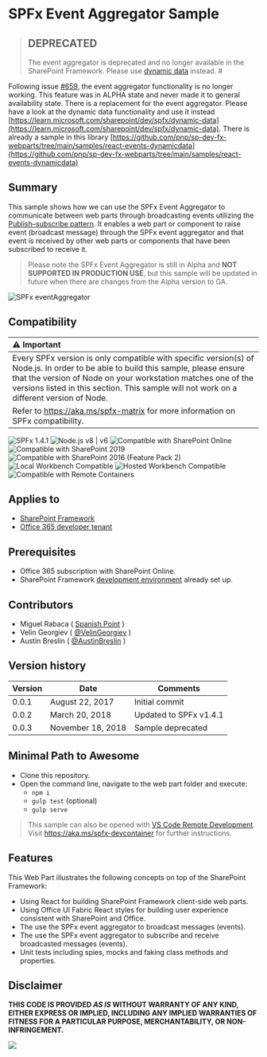 # SPFx Event Aggregator Sample #

> ## DEPRECATED 
>
> The event aggregator is deprecated and no longer available in the SharePoint Framework. Please use [dynamic data](https://learn.microsoft.com/sharepoint/dev/spfx/dynamic-data) instead. #

Following issue [#659](https://github.com/pnp/sp-dev-fx-webparts/issues/659), the event aggregator functionality is no longer working. This feature was in ALPHA state and never made it to general availability state. There is a replacement for the event aggregator. Please have a look at the dynamic data functionality and use it instead [https://learn.microsoft.com/sharepoint/dev/spfx/dynamic-data](https://learn.microsoft.com/sharepoint/dev/spfx/dynamic-data). There is already a sample in this library [https://github.com/pnp/sp-dev-fx-webparts/tree/main/samples/react-events-dynamicdata](https://github.com/pnp/sp-dev-fx-webparts/tree/main/samples/react-events-dynamicdata)

## Summary

This sample shows how we can use the SPFx Event Aggregator to communicate between web parts through broadcasting events utilizing the [Publish–subscribe pattern](https://en.wikipedia.org/wiki/Publish–subscribe_pattern). It enables a web part or component to raise event (broadcast message) through the SPFx event aggregator and that event is received by other web parts or components that have been subscribed to receive it. 

> Please note the SPFx Event Aggregator is still in Alpha and **NOT SUPPORTED IN PRODUCTION USE**, but this sample will be updated in future when there are changes from the Alpha version to GA.

![SPFx eventAggregator](./assets/spfx-event-aggregator.gif)



## Compatibility

| :warning: Important          |
|:---------------------------|
| Every SPFx version is only compatible with specific version(s) of Node.js. In order to be able to build this sample, please ensure that the version of Node on your workstation matches one of the versions listed in this section. This sample will not work on a different version of Node.|
|Refer to <https://aka.ms/spfx-matrix> for more information on SPFx compatibility.   |

![SPFx 1.4.1](https://img.shields.io/badge/SPFx-1.4.1-green.svg) 
![Node.js v8 | v6](https://img.shields.io/badge/Node.js-v8%20%7C%20v6-green.svg) 
![Compatible with SharePoint Online](https://img.shields.io/badge/SharePoint%20Online-Compatible-green.svg)
![Compatible with SharePoint 2019](https://img.shields.io/badge/SharePoint%20Server%202019-ompatible-green.svg)
![Compatible with SharePoint 2016 (Feature Pack 2)](https://img.shields.io/badge/SharePoint%20Server%202016%20(Feature%20Pack%202)-Incompatible-red.svg "SharePoint Server 2016 Feature Pack 2 requires SPFx 1.1")
![Local Workbench Compatible](https://img.shields.io/badge/Local%20Workbench-Compatible-green.svg)
![Hosted Workbench Compatible](https://img.shields.io/badge/Hosted%20Workbench-Compatible-green.svg)
![Compatible with Remote Containers](https://img.shields.io/badge/Remote%20Containers-Compatible-green.svg)

## Applies to

* [SharePoint Framework](https://learn.microsoft.com/sharepoint/dev/spfx/sharepoint-framework-overview)
* [Office 365 developer tenant](https://learn.microsoft.com/sharepoint/dev/spfx/set-up-your-developer-tenant)

## Prerequisites

- Office 365 subscription with SharePoint Online.
- SharePoint Framework [development environment](https://learn.microsoft.com/sharepoint/dev/spfx/set-up-your-development-environment) already set up.

## Contributors

* Miguel Rabaca ( [Spanish Point](http://www.spanishpoint.ie) )
* Velin Georgiev ( [@VelinGeorgiev](https://twitter.com/velingeorgiev) )
* Austin Breslin  ( [@AustinBreslin](https://www.linkedin.com/in/austin-breslin-84b4a74b/) )

## Version history

Version|Date|Comments
-------|----|--------
0.0.1|August 22, 2017 | Initial commit
0.0.2|March 20, 2018 | Updated to SPFx v1.4.1
0.0.3|November 18, 2018 | Sample deprecated 



## Minimal Path to Awesome

- Clone this repository.
- Open the command line, navigate to the web part folder and execute:
    - `npm i`
    - `gulp test` (optional)
    - `gulp serve`

>  This sample can also be opened with [VS Code Remote Development](https://code.visualstudio.com/docs/remote/remote-overview). Visit https://aka.ms/spfx-devcontainer for further instructions.

## Features

This Web Part illustrates the following concepts on top of the SharePoint Framework:

- Using React for building SharePoint Framework client-side web parts.
- Using Office UI Fabric React styles for building user experience consistent with SharePoint and Office.
- The use the SPFx event aggregator to broadcast messages (events).
- The use the SPFx event aggregator to subscribe and receive broadcasted messages (events).
- Unit tests including spies, mocks and faking class methods and properties.


## Disclaimer

**THIS CODE IS PROVIDED *AS IS* WITHOUT WARRANTY OF ANY KIND, EITHER EXPRESS OR IMPLIED, INCLUDING ANY IMPLIED WARRANTIES OF FITNESS FOR A PARTICULAR PURPOSE, MERCHANTABILITY, OR NON-INFRINGEMENT.**


<img src="https://m365-visitor-stats.azurewebsites.net/sp-dev-fx-webparts/samples/react-events-aggregator" />
